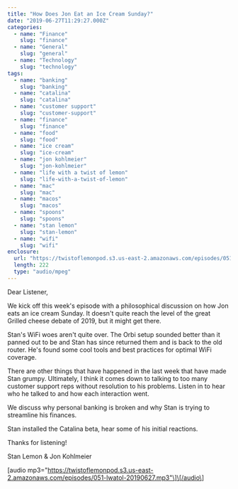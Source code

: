 ```yaml
---
title: "How Does Jon Eat an Ice Cream Sunday?"
date: "2019-06-27T11:29:27.000Z"
categories:
  - name: "Finance"
    slug: "finance"
  - name: "General"
    slug: "general"
  - name: "Technology"
    slug: "technology"
tags:
  - name: "banking"
    slug: "banking"
  - name: "catalina"
    slug: "catalina"
  - name: "customer support"
    slug: "customer-support"
  - name: "finance"
    slug: "finance"
  - name: "food"
    slug: "food"
  - name: "ice cream"
    slug: "ice-cream"
  - name: "jon kohlmeier"
    slug: "jon-kohlmeier"
  - name: "life with a twist of lemon"
    slug: "life-with-a-twist-of-lemon"
  - name: "mac"
    slug: "mac"
  - name: "macos"
    slug: "macos"
  - name: "spoons"
    slug: "spoons"
  - name: "stan lemon"
    slug: "stan-lemon"
  - name: "wifi"
    slug: "wifi"
enclosure:
  url: "https://twistoflemonpod.s3.us-east-2.amazonaws.com/episodes/051-lwatol-20190627.mp3"
  length: 222
  type: "audio/mpeg"
---
```


Dear Listener,

We kick off this week's episode with a philosophical discussion on how Jon eats an ice cream Sunday. It doesn't quite reach the level of the great Grilled cheese debate of 2019, but it might get there.

Stan's WiFi woes aren't quite over. The Orbi setup sounded better than it panned out to be and Stan has since returned them and is back to the old router. He's found some cool tools and best practices for optimal WiFi coverage.

There are other things that have happened in the last week that have made Stan grumpy. Ultimately, I think it comes down to talking to too many customer support reps without resolution to his problems. Listen in to hear who he talked to and how each interaction went.

We discuss why personal banking is broken and why Stan is trying to streamline his finances.

Stan installed the Catalina beta, hear some of his initial reactions.

Thanks for listening!

Stan Lemon & Jon Kohlmeier

\[audio mp3="https://twistoflemonpod.s3.us-east-2.amazonaws.com/episodes/051-lwatol-20190627.mp3"\]\[/audio\]
